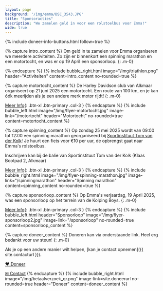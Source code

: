 ```yaml
---
layout: page
background: '/img/emma/DSC_3543.JPG'
title: "Sponsoracties"
description: "We zamelen geld in voor een rolstoelbus voor Emma!"
wide: true
---
```


<div class="col-lg-11 mx-auto">
{% include doneer-info-buttons.html follow=true %}
</div>

{% capture intro_content %}
Om geld in te zamelen voor Emma organiseren we meerdere activiteiten. Zo zijn er binnenkort een spinning marathon en een motortocht, en was er op 19 April een sponsorloop.
{: .m-0}

{% endcapture %}
{% include bubble_right.html image="/img/triathlon.png" header="Activiteiten"
content=intro_content no-rounded=true %}



{% capture motortocht_content %}
De Harley Davidson club van Alkmaar organiseert op 21 juni 2025 een motortocht. Een route van 100 km, en je kan óók meerijden als je een andere merk motor rijdt!
{: .m-0}

[Meer Info](/motortocht){: .btn-xl .btn-primary .col-3 }
{% endcapture %}
{% include bubble_left.html image="/img/flyer-motortocht.jpg" image-link="/motortocht" header="Motortocht" no-rounded=true
content=motortocht_content %}



{% capture spinning_content %}
Op zondag 25 mei 2025 wordt van 09:00 tot 12:00 een spinning marathon georganiseerd bij [Sportinstituut Tom van der Kolk](https://tomvanderkolk.nl)!
Je huurt een fiets voor €10 per uur, de opbrengst gaat naar Emma's rolstoelbus.

Inschrijven kan bij de balie van Sportinstituut Tom van der Kolk (Klaas Bootpad 2, Alkmaar)

[Meer Info](/spinningmarathon){: .btn-xl .btn-primary .col-3 }
{% endcapture %}
{% include bubble_right.html image="/img/flyer-spinning-marathon.jpg" image-link="/spinningmarathon" header="Spinning marathon"
content=spinning_content no-rounded=true %}



{% capture sponsorloop_content %}
Op Emma's verjaardag, 19 April 2025, was een sponsorloop op het terrein van de Kolping Boys.
{: .m-0}

[Meer Info](/sponsorloop){: .btn-xl .btn-primary .col-3 }
{% endcapture %}
{% include bubble_left.html header="Sponsorloop" image="/img/flyer-sponsorloop2.jpg" image-link="/sponsorloop" no-rounded=true
content=sponsorloop_content %}



{% capture doneer_content %}
Doneren kan via onderstaande link. Heel erg bedankt voor uw steun!
{: .m-0}

Als je op een andere manier wilt helpen, [kan je contact opnemen]({{ site.contacturl }}).

<a class="btn-xl btn-danger col-5" href="{{ site.doneerurl }}">&#10084;&#65038; Doneer</a>

<a class="btn-xl btn-primary col-3" href="{{ site.contacturl }}">&#9993; Contact</a>
{% endcapture %}
{% include bubble_right.html image="/img/betaalverzoek_qr.png" image-link=site.doneerurl no-rounded=true header="Doneer"
content=doneer_content %}
